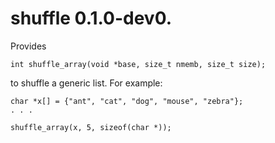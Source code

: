 # shuffle 0.1.0-dev0.

Provides

    int shuffle_array(void *base, size_t nmemb, size_t size);

to shuffle a generic list. For example:

    char *x[] = {"ant", "cat", "dog", "mouse", "zebra"};
    . . .

    shuffle_array(x, 5, sizeof(char *));

